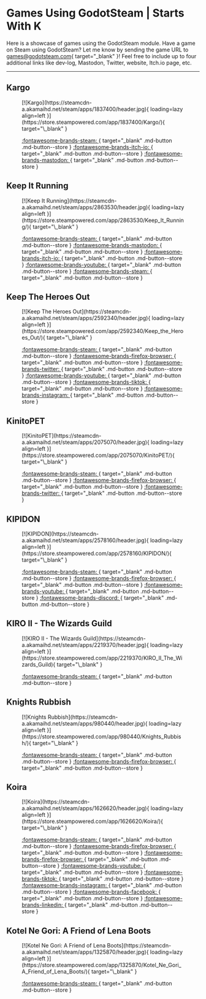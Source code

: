 # Games Using GodotSteam | Starts With K

Here is a showcase of games using the GodotSteam module. Have a game on Steam using GodotSteam? Let me know by sending the game URL to [games@godotsteam.com](mailto:games@godotsteam.com){ target="\_blank" }!  Feel free to include up to four additional links like dev-log, Mastodon, Twitter, website, Itch.io page, etc.

---

<div id="games" markdown>

## Kargo
<figure class="game" markdown>
[![Kargo](https://steamcdn-a.akamaihd.net/steam/apps/1837400/header.jpg){ loading=lazy align=left }](https://store.steampowered.com/app/1837400/Kargo/){ target="\_blank" }

[ :fontawesome-brands-steam: ](https://store.steampowered.com/app/1837400/Kargo/){ target="\_blank" .md-button .md-button--store }
[ :fontawesome-brands-itch-io: ](https://liberabyte.itch.io/){ target="\_blank" .md-button .md-button--store }
[ :fontawesome-brands-mastodon: ](https://mastodon.gamedev.place/@liberabyte){ target="\_blank" .md-button .md-button--store }
</figure>

## Keep It Running
<figure class="game" markdown>
[![Keep It Running](https://steamcdn-a.akamaihd.net/steam/apps/2863530/header.jpg){ loading=lazy align=left }](https://store.steampowered.com/app/2863530/Keep_It_Running/){ target="\_blank" }

[ :fontawesome-brands-steam: ](https://store.steampowered.com/app/2863530/Keep_It_Running/){ target="\_blank" .md-button .md-button--store }
[ :fontawesome-brands-mastodon: ](https://mastodon.gamedev.place/@evilturtle){ target="\_blank" .md-button .md-button--store }
[ :fontawesome-brands-itch-io: ](https://evildraggie.itch.io/keepitrunning){ target="\_blank" .md-button .md-button--store }
[ :fontawesome-brands-youtube: ](https://www.youtube.com/@EvilTurtleProductions){ target="\_blank" .md-button .md-button--store }
[ :fontawesome-brands-steam: ](https://store.steampowered.com/publisher/EvilTurtleProductions){ target="\_blank" .md-button .md-button--store }
</figure>

## Keep The Heroes Out
<figure class="game" markdown>
[![Keep The Heroes Out](https://steamcdn-a.akamaihd.net/steam/apps/2592340/header.jpg){ loading=lazy align=left }](https://store.steampowered.com/app/2592340/Keep_the_Heroes_Out/){ target="\_blank" }

[ :fontawesome-brands-steam: ](https://store.steampowered.com/app/2592340/Keep_the_Heroes_Out/){ target="\_blank" .md-button .md-button--store }
[ :fontawesome-brands-firefox-browser: ](https://yarncatgames.com/){ target="\_blank" .md-button .md-button--store }
[ :fontawesome-brands-twitter: ](https://twitter.com/DYarncat){ target="\_blank" .md-button .md-button--store }
[ :fontawesome-brands-youtube: ](https://www.youtube.com/@yarncatdev){ target="\_blank" .md-button .md-button--store }
[ :fontawesome-brands-tiktok: ](https://www.tiktok.com/@yarncatgames){ target="\_blank" .md-button .md-button--store }
[ :fontawesome-brands-instagram: ](https://www.instagram.com/yarncatgames/){ target="\_blank" .md-button .md-button--store }
</figure>

## KinitoPET
<figure class="game" markdown>
[![KinitoPET](https://steamcdn-a.akamaihd.net/steam/apps/2075070/header.jpg){ loading=lazy align=left }](https://store.steampowered.com/app/2075070/KinitoPET/){ target="\_blank" }

[ :fontawesome-brands-steam: ](https://store.steampowered.com/app/2075070/KinitoPET/){ target="\_blank" .md-button .md-button--store }
[ :fontawesome-brands-firefox-browser: ](https://www.kinitopet.com/){ target="\_blank" .md-button .md-button--store }
[ :fontawesome-brands-twitter: ](https://twitter.com/kinitopet){ target="\_blank" .md-button .md-button--store }
</figure>

## KIPIDON
<figure class="game" markdown>
[![KIPIDON](https://steamcdn-a.akamaihd.net/steam/apps/2578160/header.jpg){ loading=lazy align=left }](https://store.steampowered.com/app/2578160/KIPIDON/){ target="\_blank" }

[ :fontawesome-brands-steam: ](https://store.steampowered.com/app/2578160/KIPIDON/){ target="\_blank" .md-button .md-button--store }
[ :fontawesome-brands-firefox-browser: ](https://jcportals.neocities.org/portals/games/kipidon/){ target="\_blank" .md-button .md-button--store }
[ :fontawesome-brands-youtube: ](https://www.youtube.com/@rizi-jc-clascy/){ target="\_blank" .md-button .md-button--store }
[ :fontawesome-brands-discord: ](https://discord.gg/xvKBu8d){ target="\_blank" .md-button .md-button--store }
</figure>

## KIRO II - The Wizards Guild
<figure class="game" markdown>
[![KIRO II - The Wizards Guild](https://steamcdn-a.akamaihd.net/steam/apps/2219370/header.jpg){ loading=lazy align=left }](https://store.steampowered.com/app/2219370/KIRO_II_The_Wizards_Guild){ target="\_blank" }

[ :fontawesome-brands-steam: ](https://store.steampowered.com/app/2219370/KIRO_II_The_Wizards_Guild){ target="\_blank" .md-button .md-button--store }
</figure>

## Knights Rubbish
<figure class="game" markdown>
[![Knights Rubbish](https://steamcdn-a.akamaihd.net/steam/apps/980440/header.jpg){ loading=lazy align=left }](https://store.steampowered.com/app/980440/Knights_Rubbish/){ target="\_blank" }

[ :fontawesome-brands-steam: ](https://store.steampowered.com/app/980440/Knights_Rubbish/){ target="\_blank" .md-button .md-button--store }
[ :fontawesome-brands-firefox-browser: ](http://shinerightstudio.com/knights-rubbish){ target="\_blank" .md-button .md-button--store }
</figure>

## Koira
<figure class="game" markdown>
[![Koira](https://steamcdn-a.akamaihd.net/steam/apps/1626620/header.jpg){ loading=lazy align=left }](https://store.steampowered.com/app/1626620/Koira/){ target="\_blank" }

[ :fontawesome-brands-steam: ](https://store.steampowered.com/app/1626620/Koira/){ target="\_blank" .md-button .md-button--store }
[ :fontawesome-brands-firefox-browser: ](https://dont-nod.com/){ target="\_blank" .md-button .md-button--store }
[ :fontawesome-brands-firefox-browser: ](https://studiotolima.com/koira/){ target="\_blank" .md-button .md-button--store }
[ :fontawesome-brands-youtube: ](https://www.youtube.com/dontnod){ target="\_blank" .md-button .md-button--store }
[ :fontawesome-brands-tiktok: ](https://www.tiktok.com/@dont_nod){ target="\_blank" .md-button .md-button--store }
[ :fontawesome-brands-instagram: ](https://www.instagram.com/dontnod_ent/){ target="\_blank" .md-button .md-button--store }
[ :fontawesome-brands-facebook: ](https://www.facebook.com/DONTNOD.Entertainment){ target="\_blank" .md-button .md-button--store }
[ :fontawesome-brands-linkedin: ](https://www.linkedin.com/company/dontnod-entertainment/){ target="\_blank" .md-button .md-button--store }
</figure>

## Kotel Ne Gori: A Friend of Lena Boots
<figure class="game" markdown>
[![Kotel Ne Gori: A Friend of Lena Boots](https://steamcdn-a.akamaihd.net/steam/apps/1325870/header.jpg){ loading=lazy align=left }](https://store.steampowered.com/app/1325870/Kotel_Ne_Gori_A_Friend_of_Lena_Boots/){ target="\_blank" }

[ :fontawesome-brands-steam: ](https://store.steampowered.com/app/1325870/Kotel_Ne_Gori_A_Friend_of_Lena_Boots/){ target="\_blank" .md-button .md-button--store }
</figure>

</div>